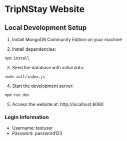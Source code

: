 # TripNStay Website

## Local Development Setup

1. Install MongoDB Community Edition on your machine

2. Install dependencies:
```
npm install
```

3. Seed the database with initial data:
```
node init/index.js
```

4. Start the development server:
```
npm run dev
```

5. Access the website at: http://localhost:8080

### Login Information
- Username: testuser
- Password: password123